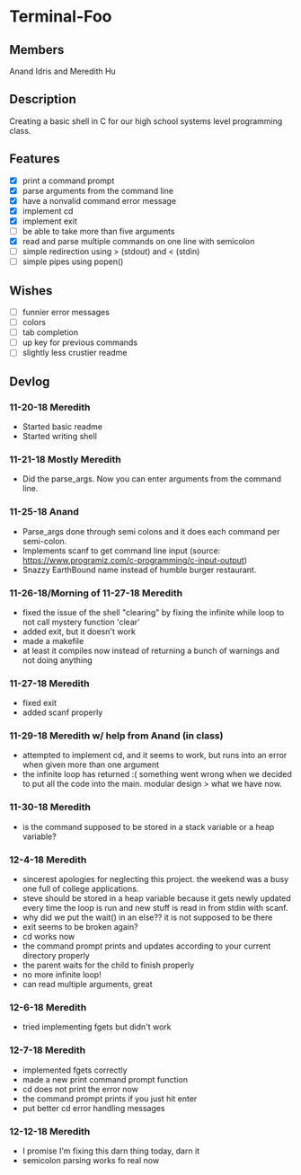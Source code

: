 # Terminal-Foo

## Members
Anand Idris and Meredith Hu

## Description
Creating a basic shell in C for our high school systems level programming class.

## Features
 - [x] print a command prompt
 - [x] parse arguments from the command line
 - [x] have a nonvalid command error message
 - [x] implement cd
 - [x] implement exit
 - [ ] be able to take more than five arguments
 - [x] read and parse multiple commands on one line with semicolon
 - [ ] simple redirection using > (stdout) and < (stdin)
 - [ ] simple pipes using popen()

## Wishes
 - [ ] funnier error messages
 - [ ] colors
 - [ ] tab completion
 - [ ] up key for previous commands
 - [ ] slightly less crustier readme

## Devlog

### 11-20-18 Meredith
 * Started basic readme
 * Started writing shell

### 11-21-18 Mostly Meredith
 * Did the parse_args.  Now you can enter arguments from the command line.

### 11-25-18 Anand 
 * Parse_args done through semi colons and it does each command per semi-colon.
 * Implements scanf to get command line input (source: https://www.programiz.com/c-programming/c-input-output)
 * Snazzy EarthBound name instead of humble burger restaurant.

### 11-26-18/Morning of 11-27-18 Meredith
 * fixed the issue of the shell "clearing" by fixing the infinite while loop to not call mystery function 'clear'
 * added exit, but it doesn't work
 * made a makefile
 * at least it compiles now instead of returning a bunch of warnings and not doing anything

### 11-27-18 Meredith
 * fixed exit
 * added scanf properly

### 11-29-18 Meredith w/ help from Anand (in class)
 * attempted to implement cd, and it seems to work, but runs into an error when given more than one argument
 * the infinite loop has returned :( something went wrong when we decided to put all the code into the main. modular design > what we have now.

### 11-30-18 Meredith
 * is the command supposed to be stored in a stack variable or a heap variable?

### 12-4-18 Meredith
 * sincerest apologies for neglecting this project. the weekend was a busy one full of college applications.
 * steve should be stored in a heap variable because it gets newly updated every time the loop is run and new stuff is read in from stdin with scanf.
 * why did we put the wait() in an else?? it is not supposed to be there
 * exit seems to be broken again?
 * cd works now
 * the command prompt prints and updates according to your current directory properly
 * the parent waits for the child to finish properly
 * no more infinite loop!
 * can read multiple arguments, great

### 12-6-18 Meredith
 * tried implementing fgets but didn't work
 
### 12-7-18 Meredith
 * implemented fgets correctly
 * made a new print command prompt function
 * cd does not print the error now
 * the command prompt prints if you just hit enter
 * put better cd error handling messages

### 12-12-18 Meredith
 * I promise I'm fixing this darn thing today, darn it
 * semicolon parsing works fo real now